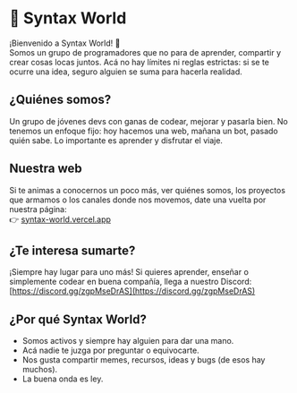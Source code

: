 # 👾 Syntax World

¡Bienvenido a Syntax World! 🚀  
Somos un grupo de programadores que no para de aprender, compartir y crear cosas locas juntos. Acá no hay límites ni reglas estrictas: si se te ocurre una idea, seguro alguien se suma para hacerla realidad.

## ¿Quiénes somos?

Un grupo de jóvenes devs con ganas de codear, mejorar y pasarla bien. No tenemos un enfoque fijo: hoy hacemos una web, mañana un bot, pasado quién sabe. Lo importante es aprender y disfrutar el viaje.

## Nuestra web

Si te animas a conocernos un poco más, ver quiénes somos, los proyectos que armamos o los canales donde nos movemos, date una vuelta por nuestra página:  
👉 [syntax-world.vercel.app](https://syntax-world.vercel.app)

## ¿Te interesa sumarte?

¡Siempre hay lugar para uno más! Si quieres aprender, enseñar o simplemente codear en buena compañía, llega a nuestro Discord:  
[https://discord.gg/zgpMseDrAS](https://discord.gg/zgpMseDrAS)

## ¿Por qué Syntax World?

- Somos activos y siempre hay alguien para dar una mano.
- Acá nadie te juzga por preguntar o equivocarte.
- Nos gusta compartir memes, recursos, ideas y bugs (de esos hay muchos).
- La buena onda es ley.
